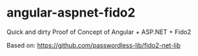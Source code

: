 # angular-aspnet-fido2

Quick and dirty Proof of Concept of Angular + ASP.NET + Fido2

Based on: https://github.com/passwordless-lib/fido2-net-lib

